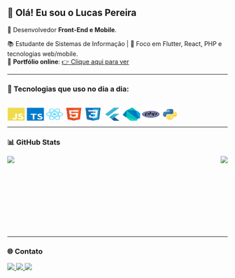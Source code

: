 ## 👋 Olá! Eu sou o Lucas Pereira

🎯 Desenvolvedor **Front-End e Mobile**.

📚 Estudante de Sistemas de Informação | 💼 Foco em Flutter, React, PHP e tecnologias web/mobile.  
🔗 **Portfólio online**: [👉 Clique aqui para ver](https://portifolio-snowy-one-51.vercel.app)

---

### 🧰 Tecnologias que uso no dia a dia:

<div style="display: inline_block"><br>
  <img align="center" alt="Lucas-Js" height="30" width="40" src="https://raw.githubusercontent.com/devicons/devicon/master/icons/javascript/javascript-plain.svg">
  <img align="center" alt="Lucas-Ts" height="30" width="40" src="https://raw.githubusercontent.com/devicons/devicon/master/icons/typescript/typescript-plain.svg">
  <img align="center" alt="Lucas-React" height="30" width="40" src="https://raw.githubusercontent.com/devicons/devicon/master/icons/react/react-original.svg">
  <img align="center" alt="Lucas-HTML" height="30" width="40" src="https://raw.githubusercontent.com/devicons/devicon/master/icons/html5/html5-original.svg">
  <img align="center" alt="Lucas-CSS" height="30" width="40" src="https://raw.githubusercontent.com/devicons/devicon/master/icons/css3/css3-original.svg">
  <img align="center" alt="Lucas-Flutter" height="30" width="40" src="https://raw.githubusercontent.com/devicons/devicon/master/icons/flutter/flutter-original.svg">
  <img align="center" alt="Lucas-Dart" height="30" width="40" src="https://raw.githubusercontent.com/devicons/devicon/master/icons/dart/dart-original.svg">
  <img align="center" alt="Lucas-PHP" height="30" width="40" src="https://raw.githubusercontent.com/devicons/devicon/master/icons/php/php-original.svg">
  <img align="center" alt="Lucas-Python" height="30" width="40" src="https://raw.githubusercontent.com/devicons/devicon/master/icons/python/python-original.svg">
</div>

---

### 📊 GitHub Stats

<div style="display: flex; flex-direction: row; justify-content: space-between;">
  <img height="170em" src="https://github-readme-stats.vercel.app/api?username=lukkspereiraa&show_icons=true&theme=dracula" />
  <img height="170em" src="https://github-readme-stats.vercel.app/api/top-langs/?username=lukkspereiraa&layout=compact&theme=dracula&cache_seconds=1"/>
</div>

---

### 🌐 Contato

<div>
  <a href="https://instagram.com/lukks_pereiraa" target="_blank">
    <img src="https://img.shields.io/badge/-Instagram-%23E4405F?style=for-the-badge&logo=instagram&logoColor=white">
  </a>
  <a href="mailto:lukkspereiraa@gmail.com" target="_blank">
    <img src="https://img.shields.io/badge/-Gmail-%23333?style=for-the-badge&logo=gmail&logoColor=white">
  </a>
  <a href="https://www.linkedin.com/in/lucas-pereira-0b035b241/" target="_blank">
    <img src="https://img.shields.io/badge/-LinkedIn-%230077B5?style=for-the-badge&logo=linkedin&logoColor=white">
  </a>  
</div>
